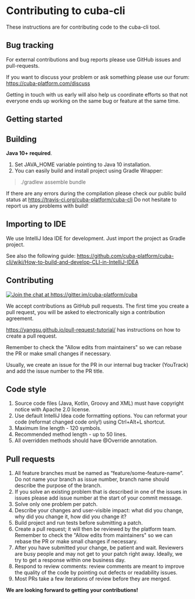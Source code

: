 # Contributing to cuba-cli

These instructions are for contributing code to the cuba-cli tool.

## Bug tracking

For external contributions and bug reports please use GitHub issues and pull-requests.

If you want to discuss your problem or ask something please use our forum: https://cuba-platform.com/discuss

Getting in touch with us early will also help us coordinate efforts so that not everyone ends up working on the same bug or feature at the same time.

## Getting started

## Building

**Java 10+ required**. 

1. Set JAVA_HOME variable pointing to Java 10 installation.
2. You can easily build and install project using Gradle Wrapper:

> ./gradlew assemble bundle

If there are any errors during the compilation please check our public build status at https://travis-ci.org/cuba-platform/cuba-cli Do not hesitate to report us any problems with build!

## Importing to IDE

We use IntelliJ Idea IDE for development. Just import the project as Gradle project.

See also the following guide: https://github.com/cuba-platform/cuba-cli/wiki/How-to-build-and-develop-CLI-in-IntelliJ-IDEA

## Contributing

<a href="https://gitter.im/cuba-platform/cuba"><img src="https://badges.gitter.im/Join%20Chat.svg" alt="Join the chat at https://gitter.im/cuba-platform/cuba" title=""></a>

We accept contributions as GitHub pull requests. The first time you create a pull request, you will be asked to electronically sign a contribution agreement.

https://yangsu.github.io/pull-request-tutorial/ has instructions on how to create a pull request.

Remember to check the "Allow edits from maintainers" so we can rebase the PR or make small changes if necessary.

Usually, we create an issue for the PR in our internal bug tracker (YouTrack) and add the issue number to the PR title.

## Code style

1. Source code files (Java, Kotlin, Groovy and XML) must have copyright notice with Apache 2.0 license.
2. Use default IntelliJ Idea code formatting options. You can reformat your code (reformat changed code only!) using Ctrl+Alt+L shortcut.
3. Maximum line length - 120 symbols.
4. Recommended method length - up to 50 lines.
5. All overridden methods should have @Override annotation.

## Pull requests

1. All feature branches must be named as “feature/some-feature-name”. Do not name your branch as issue number, branch name should describe the purpose of the branch.
2. If you solve an existing problem that is described in one of the issues in issues please add issue number at the start of your commit message.
3. Solve only one problem per patch.
4. Describe your changes and user-visible impact: what did you change, why did you change it, how did you change it?
5. Build project and run tests before submitting a patch.
6. Create a pull request; it will then be reviewed by the platform team. Remember to check the "Allow edits from maintainers" so we can rebase the PR or make small changes if necessary.
7. After you have submitted your change, be patient and wait. Reviewers are busy people and may not get to your patch right away. Ideally, we try to get a response within one business day.
8. Respond to review comments: review comments are meant to improve the quality of the code by pointing out defects or readability issues.
9. Most PRs take a few iterations of review before they are merged.

**We are looking forward to getting your contributions!**
